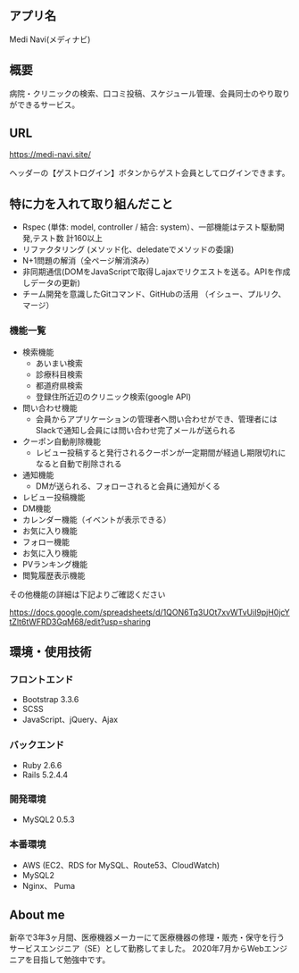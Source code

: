 ## アプリ名
  Medi Navi(メディナビ)
 
## 概要
  病院・クリニックの検索、口コミ投稿、スケジュール管理、会員同士のやり取りができるサービス。

## URL
  https://medi-navi.site/
  
  ヘッダーの【ゲストログイン】ボタンからゲスト会員としてログインできます。

## 特に力を入れて取り組んだこと
  - Rspec (単体: model, controller / 結合: system）、一部機能はテスト駆動開発,テスト数 計160以上
  - リファクタリング (メソッド化、deledateでメソッドの委譲)
  - N+1問題の解消（全ページ解消済み）
  - 非同期通信(DOMをJavaScriptで取得しajaxでリクエストを送る。APIを作成しデータの更新)
  - チーム開発を意識したGitコマンド、GitHubの活用 （イシュー、プルリク、マージ）

### 機能一覧
- 検索機能
  - あいまい検索
  - 診療科目検索
  - 都道府県検索
  - 登録住所近辺のクリニック検索(google API)
- 問い合わせ機能
  - 会員からアプリケーションの管理者へ問い合わせができ、管理者にはSlackで通知し会員には問い合わせ完了メールが送られる
- クーポン自動削除機能
  - レビュー投稿すると発行されるクーポンが一定期間が経過し期限切れになると自動で削除される
- 通知機能
  - DMが送られる、フォローされると会員に通知がくる
- レビュー投稿機能
- DM機能
- カレンダー機能（イベントが表示できる）
- お気に入り機能
- フォロー機能
- お気に入り機能
- PVランキング機能
- 閲覧履歴表示機能

その他機能の詳細は下記よりご確認ください

https://docs.google.com/spreadsheets/d/1QON6Tq3UOt7xvWTvUil9pjH0jcYtZlt6tWFRD3GqM68/edit?usp=sharing

## 環境・使用技術
### フロントエンド
- Bootstrap 3.3.6
- SCSS 
- JavaScript、jQuery、Ajax

### バックエンド
- Ruby 2.6.6
- Rails 5.2.4.4

### 開発環境
- MySQL2 0.5.3

### 本番環境
- AWS (EC2、RDS for MySQL、Route53、CloudWatch)
- MySQL2
- Nginx、 Puma

## About me
新卒で3年3ヶ月間、医療機器メーカーにて医療機器の修理・販売・保守を行うサービスエンジニア（SE）として勤務してました。
2020年7月からWebエンジニアを目指して勉強中です。
